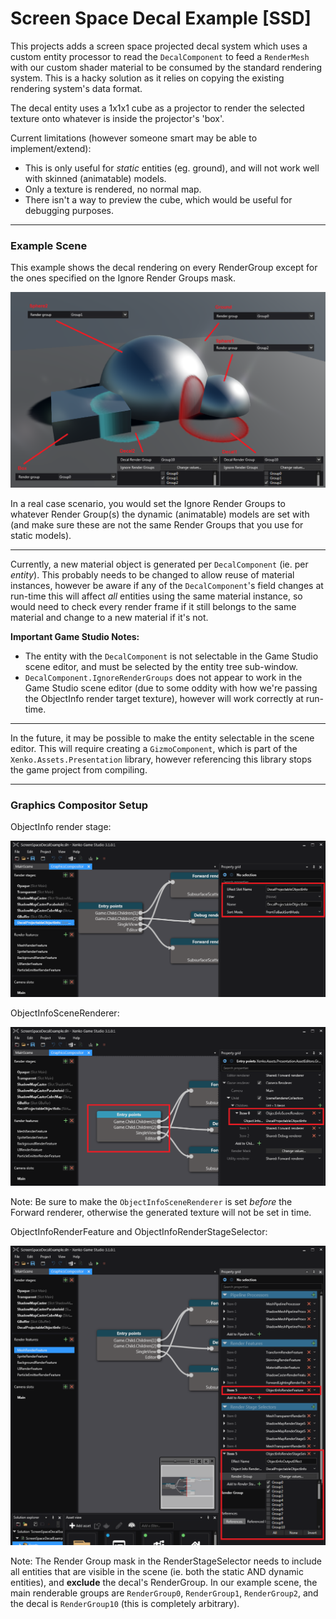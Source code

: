﻿# Screen Space Decal Example [SSD]

This projects adds a screen space projected decal system which uses a custom entity processor to read the `DecalComponent` to feed a `RenderMesh` with our custom shader material to be consumed by the standard rendering system.
This is a hacky solution as it relies on copying the existing rendering system's data format.

The decal entity uses a 1x1x1 cube as a projector to render the selected texture onto whatever is inside the projector's 'box'.

Current limitations (however someone smart may be able to implement/extend):
* This is only useful for *static* entities (eg. ground), and will not work well with skinned (animatable) models.
* Only a texture is rendered, no normal map.
* There isn't a way to preview the cube, which would be useful for debugging purposes.

---
### Example Scene

This example shows the decal rendering on every RenderGroup except for the ones specified on the Ignore Render Groups mask.

![Scene](images/scene.png)

In a real case scenario, you would set the Ignore Render Groups to whatever Render Group(s) the dynamic (animatable) models are set with (and make sure these are not the same Render Groups that you use for static models).

---
Currently, a new material object is generated per `DecalComponent` (ie. per *entity*).
This probably needs to be changed to allow reuse of material instances, however be aware if any of the `DecalComponent`'s field changes at run-time this will affect *all* entities using the same material instance, so would need to check every render frame if it still belongs to the same material and change to a new material if it's not.

**Important Game Studio Notes:** 
* The entity with the `DecalComponent` is not selectable in the Game Studio scene editor, and must be selected by the entity tree sub-window.
* `DecalComponent.IgnoreRenderGroups` does not appear to work in the Game Studio scene editor (due to some oddity with how we're passing the ObjectInfo render target texture), however will work correctly at run-time.

---
In the future, it may be possible to make the entity selectable in the scene editor.
This will require creating a `GizmoComponent`, which is part of the `Xenko.Assets.Presentation` library, however referencing this library stops the game project from compiling.

---
### Graphics Compositor Setup

ObjectInfo render stage:

![Render Stage](images/gfxcomp_renderstage.png)

ObjectInfoSceneRenderer:

![Entry Points](images/gfxcomp_entrypoints.png)

Note: Be sure to make the `ObjectInfoSceneRenderer` is set *before* the Forward renderer, otherwise the generated texture will not be set in time.

ObjectInfoRenderFeature and ObjectInfoRenderStageSelector:

![Mesh Render Feature](images/gfxcomp_meshrenderfeature.png)

Note: The Render Group mask in the RenderStageSelector needs to include all entities that are visible in the scene (ie. both the static AND dynamic entities), and **exclude** the decal's RenderGroup.
In our example scene, the main renderable groups are `RenderGroup0`, `RenderGroup1`, `RenderGroup2`, and the decal is `RenderGroup10` (this is completely arbitrary).

